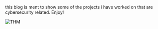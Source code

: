 this blog is ment to show some of the projects i have worked on that are cybersecurity related. Enjoy!

![THM](https://user-images.githubusercontent.com/101017533/160878586-61e39f4c-a5e8-412f-9241-046243302638.png)
